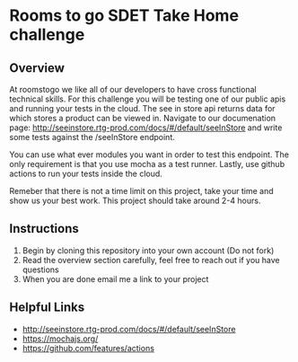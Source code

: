 # Rooms to go SDET Take Home challenge

## Overview

At roomstogo we like all of our developers to have cross functional technical skills. For this challenge you will be testing one of our public apis and running your tests in the cloud. The see in store api returns data for which stores a product can be viewed in. Navigate to our documenation page: http://seeinstore.rtg-prod.com/docs/#/default/seeInStore and write some tests against the /seeInStore endpoint.

You can use what ever modules you want in order to test this endpoint. The only requirement is that you use mocha as a test runner. Lastly, use github actions to run your tests inside the cloud.

Remeber that there is not a time limit on this project, take your time and show us your best work. This project should take around 2-4 hours.

## Instructions
1. Begin by cloning this repository into your own account (Do not fork)
2. Read the overview section carefully, feel free to reach out if you have questions
3. When you are done email me a link to your project

## Helpful Links

- http://seeinstore.rtg-prod.com/docs/#/default/seeInStore
- https://mochajs.org/
- https://github.com/features/actions
